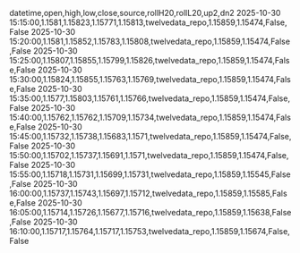 datetime,open,high,low,close,source,rollH20,rollL20,up2,dn2
2025-10-30 15:15:00,1.1581,1.15823,1.15771,1.15813,twelvedata_repo,1.15859,1.15474,False,False
2025-10-30 15:20:00,1.1581,1.15852,1.15783,1.15808,twelvedata_repo,1.15859,1.15474,False,False
2025-10-30 15:25:00,1.15807,1.15855,1.15799,1.15826,twelvedata_repo,1.15859,1.15474,False,False
2025-10-30 15:30:00,1.15824,1.15855,1.15763,1.15769,twelvedata_repo,1.15859,1.15474,False,False
2025-10-30 15:35:00,1.1577,1.15803,1.15761,1.15766,twelvedata_repo,1.15859,1.15474,False,False
2025-10-30 15:40:00,1.15762,1.15762,1.15709,1.15734,twelvedata_repo,1.15859,1.15474,False,False
2025-10-30 15:45:00,1.15732,1.15738,1.15683,1.1571,twelvedata_repo,1.15859,1.15474,False,False
2025-10-30 15:50:00,1.15702,1.15737,1.15691,1.1571,twelvedata_repo,1.15859,1.15474,False,False
2025-10-30 15:55:00,1.15718,1.15731,1.15699,1.15731,twelvedata_repo,1.15859,1.15545,False,False
2025-10-30 16:00:00,1.15737,1.15743,1.15697,1.15712,twelvedata_repo,1.15859,1.15585,False,False
2025-10-30 16:05:00,1.15714,1.15726,1.15677,1.15716,twelvedata_repo,1.15859,1.15638,False,False
2025-10-30 16:10:00,1.15717,1.15764,1.15717,1.15753,twelvedata_repo,1.15859,1.15674,False,False
